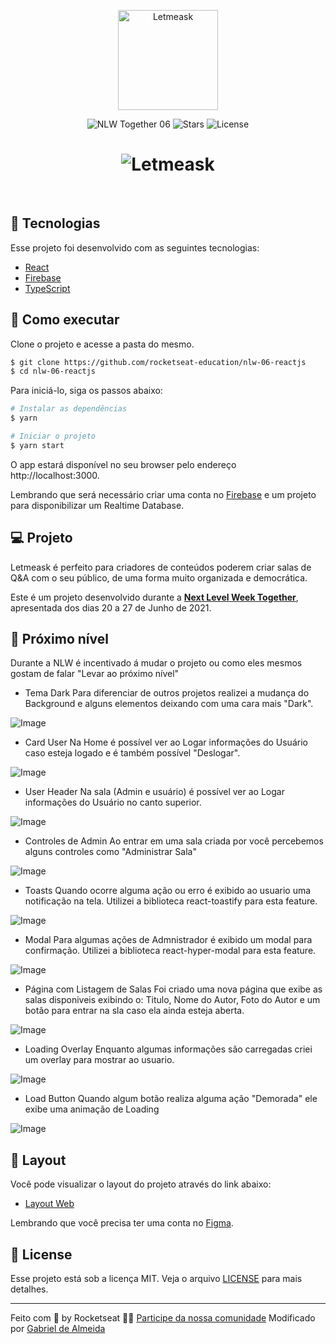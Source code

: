<p align="center">
  <img alt="Letmeask" src="https://firebasestorage.googleapis.com/v0/b/letmeask-2c9aa.appspot.com/o/logo.svg?alt=media&token=ad82717c-0701-48fd-b5d4-6445606999d3" width="160px">
</p>

<p align="center">
  <img src="https://img.shields.io/static/v1?label=NLW&message=06&color=8257E5&labelColor=000000" alt="NLW Together 06" />
  
  <img src="https://img.shields.io/github/stars/rocketseat-education/nlw-06-reactjs?label=stars&message=MIT&color=8257E5&labelColor=000000" alt="Stars">

  <img  src="https://img.shields.io/static/v1?label=license&message=MIT&color=8257E5&labelColor=000000" alt="License">   
</p>

<h1 align="center">
    <img alt="Letmeask" src="https://firebasestorage.googleapis.com/v0/b/letmeask-2c9aa.appspot.com/o/cover.svg?alt=media&token=d9a8b4e6-1b60-4f82-b7ea-6f9c7e5dbc4f" />
</h1>

<br>

## 🧪 Tecnologias

Esse projeto foi desenvolvido com as seguintes tecnologias:

- [React](https://reactjs.org)
- [Firebase](https://firebase.google.com/)
- [TypeScript](https://www.typescriptlang.org/)

## 🚀 Como executar

Clone o projeto e acesse a pasta do mesmo.

```bash
$ git clone https://github.com/rocketseat-education/nlw-06-reactjs
$ cd nlw-06-reactjs
```

Para iniciá-lo, siga os passos abaixo:
```bash
# Instalar as dependências
$ yarn

# Iniciar o projeto
$ yarn start
```
O app estará disponível no seu browser pelo endereço http://localhost:3000.

Lembrando que será necessário criar uma conta no [Firebase](https://firebase.google.com/) e um projeto para disponibilizar um Realtime Database.

## 💻 Projeto

Letmeask é perfeito para criadores de conteúdos poderem criar salas de Q&A com o seu público, de uma forma muito organizada e democrática. 

Este é um projeto desenvolvido durante a **[Next Level Week Together](https://nextlevelweek.com/)**, apresentada dos dias 20 a 27 de Junho de 2021.

## 🚀 Próximo nível
Durante a NLW é incentivado á mudar o projeto ou como eles mesmos gostam de falar "Levar ao próximo nível"

- Tema Dark
Para diferenciar de outros projetos realizei a mudança do Background e alguns elementos deixando com uma cara mais "Dark".

![Image](https://firebasestorage.googleapis.com/v0/b/letmeask-2c9aa.appspot.com/o/dark.png?alt=media&token=675d9acb-f024-414b-badc-3955aba84049)

- Card User
Na Home é possível ver ao Logar informações do Usuário caso esteja logado e é também possível "Deslogar".

![Image](https://firebasestorage.googleapis.com/v0/b/letmeask-2c9aa.appspot.com/o/CardUser.png?alt=media&token=dbe59ef4-5c91-4dd2-8fd0-feb46fdc755d)

- User Header
Na sala (Admin e usuário) é possível ver ao Logar informações do Usuário no canto superior.

![Image](https://firebasestorage.googleapis.com/v0/b/letmeask-2c9aa.appspot.com/o/UserHeader.png?alt=media&token=ae9a1e1e-c00c-496c-8428-cbde958cf765)

- Controles de Admin
Ao entrar em uma sala criada por você percebemos alguns controles como "Administrar Sala"

![Image](https://firebasestorage.googleapis.com/v0/b/letmeask-2c9aa.appspot.com/o/AdminActions.png?alt=media&token=1fcf9b2a-da55-49c0-833a-110e842fbd2f)

- Toasts
Quando ocorre alguma ação ou erro é exibido ao usuario uma notificação na tela. Utilizei a biblioteca react-toastify
para esta feature.

![Image](https://firebasestorage.googleapis.com/v0/b/letmeask-2c9aa.appspot.com/o/Toast.png?alt=media&token=da6c5283-6daa-47fe-920d-e2adf0b7bd2d)

- Modal
Para algumas ações de Admnistrador é exibido um modal para confirmação. Utilizei a biblioteca react-hyper-modal para esta feature.

![Image](https://firebasestorage.googleapis.com/v0/b/letmeask-2c9aa.appspot.com/o/modal.png?alt=media&token=384e513d-2bf5-482f-b398-d65c5650d040)

- Página com Listagem de Salas 
Foi criado uma nova página que exibe as salas disponiveis exibindo o: Titulo, Nome do Autor, Foto do Autor e um botão para entrar na sla caso ela ainda esteja aberta.

![Image](https://firebasestorage.googleapis.com/v0/b/letmeask-2c9aa.appspot.com/o/ListRooms.png?alt=media&token=bdb061e8-19e3-4476-ab09-02d6c37bf6bf)

- Loading Overlay
Enquanto algumas informações são carregadas criei um overlay para mostrar ao usuario.

![Image](https://firebasestorage.googleapis.com/v0/b/letmeask-2c9aa.appspot.com/o/Loading.png?alt=media&token=c75d94f1-28f1-4756-b147-a9dcd2faeee8)

- Load Button
Quando algum botão realiza alguma ação "Demorada" ele exibe uma animação de Loading

![Image](https://firebasestorage.googleapis.com/v0/b/letmeask-2c9aa.appspot.com/o/Botao%20Loading.png?alt=media&token=5e818e74-89ea-4a8c-a107-de88b3fc8cdd)

## 🔖 Layout

Você pode visualizar o layout do projeto através do link abaixo:

- [Layout Web](https://www.figma.com/file/u0BQK8rCf2KgzcukdRRCWh/Letmeask/duplicate) 

Lembrando que você precisa ter uma conta no [Figma](http://figma.com/).

## 📝 License

Esse projeto está sob a licença MIT. Veja o arquivo [LICENSE](LICENSE.md) para mais detalhes.

---

Feito com 💜 by Rocketseat 👋🏻 [Participe da nossa comunidade](https://discord.gg/gKUVrzrPrU)
Modificado por [Gabriel de Almeida](https://github.com/Gabr13dev)
